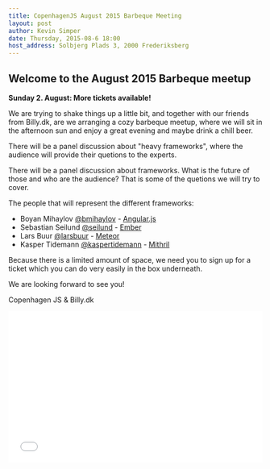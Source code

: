 ```yaml
---
title: CopenhagenJS August 2015 Barbeque Meeting
layout: post
author: Kevin Simper
date: Thursday, 2015-08-6 18:00
host_address: Solbjerg Plads 3, 2000 Frederiksberg
---
```


## Welcome to the August 2015 Barbeque meetup

**Sunday 2. August: More tickets available!**

We are trying to shake things up a little bit, and together with our friends
from Billy.dk, are we arranging a cozy barbeque meetup, where we will sit in
the afternoon sun and enjoy a great evening and maybe drink a chill beer.

There will be a panel discussion about "heavy frameworks", where the audience
will provide their quetions to the experts.

There will be a panel discussion about frameworks. What is the future of those
and who are the audience? That is some of the quetions we will try to cover.

The people that will represent the different frameworks:

- Boyan Mihaylov [@bmihaylov](https://twitter.com/bmihaylov) - [Angular.js](https://angularjs.org/)
- Sebastian Seilund [@seilund](https://twitter.com/seilund) - [Ember](http://emberjs.com/)
- Lars Buur [@larsbuur](https://twitter.com/larsbuur) - [Meteor](https://www.meteor.com/)
- Kasper Tidemann [@kaspertidemann](https://twitter.com/kaspertidemann) - [Mithril](https://lhorie.github.io/mithril/)


Because there is a limited amount of space, we need you to sign up for a ticket
which you can do very easily in the box underneath.

We are looking forward to see you!

Copenhagen JS & Billy.dk

<iframe  src="//eventbrite.com/tickets-external?eid=17787484846&ref=etckt" frameborder="0" height="300" width="100%" seamless="seamless" scrolling="auto" allowtransparency="true"></iframe>
